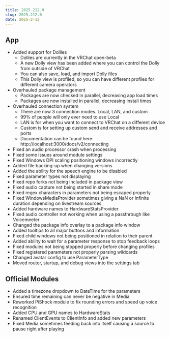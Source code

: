 ```yaml
---
title: 2025.212.0
slug: 2025.212.0
date: 2025-2-12
---
```


## App
- Added support for Dollies
    - Dollies are currently in the VRChat open-beta
    - A new Dolly view has been added where you can control the Dolly from outside of VRChat
    - You can also save, load, and import Dolly files
    - This Dolly view is profiled, so you can have different profiles for different camera operators
- Overhauled package management
    - Packages are now checked in parallel, decreasing app load times
    - Packages are now installed in parallel, decreasing install times
- Overhauled connection system
    - There are now 3 connection modes. Local, LAN, and custom
    - 99% of people will only ever need to use Local
    - LAN is for when you want to connect to VRChat on a different device
    - Custom is for setting up custom send and receive addresses and ports
    - Documentation can be found here: http://localhost:3000/docs/v2/connecting
- Fixed an audio processor crash when processing
- Fixed some issues around module settings
- Fixed Windows DPI scaling positioning windows incorrectly
- Added file backing-up when changing versions
- Added the ability for the speech engine to be disabled
- Fixed parameter types not displaying
- Fixed repo forks not being included in package view
- Fixed audio capture not being started in share mode
- Fixed regex characters in parameters not being escaped properly
- Fixed WindowsMediaProvider sometimes giving a NaN or Infinite duration depending on livestream sources
- Added hardware names to HardwareStatsProvider
- Fixed audio controller not working when using a passthrough like Voicemeeter
- Changed the package info overlay to a package info window
- Added tooltips to all major buttons and information
- Fixed child windows not being positioned in relation to their parent
- Added ability to wait for a parameter response to stop feedback loops
- Fixed modules not being stopped properly before changing profiles
- Fixed registered parameters not properly parsing wildcards
- Changed avatar config to use ParameterType
- Moved router, startup, and debug views into the settings tab

## Official Modules
- Added a timezone dropdown to DateTime for the parameters
- Ensured time remaining can never be negative in Media
- Reworked PiShock module to fix rounding errors and speed up voice recognition
- Added CPU and GPU names to HardwareStats
- Renamed ClientEvents to ClientInfo and added new parameters
- Fixed Media sometimes feeding back into itself causing a source to pause right after playing